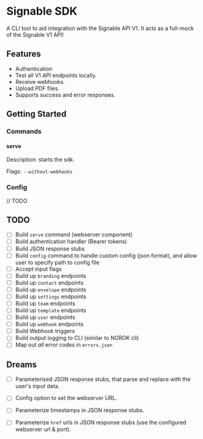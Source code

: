 # Signable SDK
A CLI tool to aid integration with the Signable API V1. It acts as a full-mock of the Signable V1 API!

## Features

- Authentication
- Test all V1 API endpoints locally.
- Receive webhooks.
- Upload PDF files.
- Supports success and error responses.

## Getting Started

### Commands

#### serve
Description: starts the sdk.

Flags: `--without-webhooks`

### Config
// TODO


## TODO
- [ ] Build `serve` command (webserver component)
- [ ] Build authentication handler (Bearer tokens)
- [ ] Build JSON response stubs
- [ ] Build `config` command to handle custom config (json format), and allow user to specify path to config file
- [ ] Accept input flags
- [ ] Build up `branding` endpoints
- [ ] Build up `contact` endpoints
- [ ] Build up `envelope` endpoints
- [ ] Build up `settings` endpoints
- [ ] Build up `team` endpoints
- [ ] Build up `template` endpoints
- [ ] Build up `user` endpoints
- [ ] Build up `webhook` endpoints
- [ ] Build Webhook triggers
- [ ] Build output logging to CLI (similar to NGROK cli)
- [ ] Map out *all* error codes in `errors.json`

## Dreams
- [ ] Parameterised JSON response stubs, that parse and replace
      with the user's input data.
- [ ] Config option to set the webserver URL.
- [ ] Parameterize timestamps in JSON response stubs.
- [ ] Parameterize `href` urls in JSON response stubs (use the configured webserver url & port).
  

